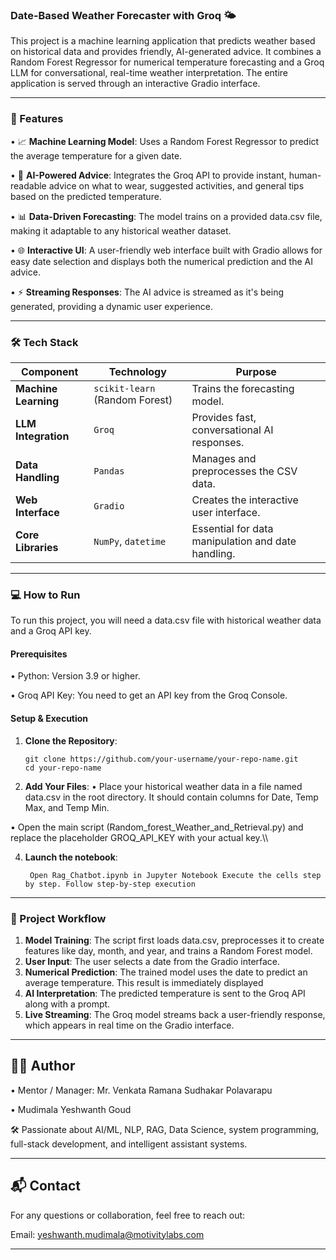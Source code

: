 ### Date-Based Weather Forecaster with Groq 🌤️
This project is a machine learning application that predicts weather based on historical data and provides friendly, AI-generated advice. It combines a Random Forest Regressor for numerical temperature forecasting and a Groq LLM for conversational, real-time weather interpretation. The entire application is served through an interactive Gradio interface.

---

### 🚀 Features
• 📈 **Machine Learning Model**: Uses a Random Forest Regressor to predict the average temperature for a given date.

• 🤖 **AI-Powered Advice**: Integrates the Groq API to provide instant, human-readable advice on what to wear, suggested activities, and general tips based on the predicted temperature.

• 📊 **Data-Driven Forecasting**: The model trains on a provided data.csv file, making it adaptable to any historical weather dataset.

• 🌐 **Interactive UI**: A user-friendly web interface built with Gradio allows for easy date selection and displays both the numerical prediction and the AI advice.

• ⚡ **Streaming Responses**: The AI advice is streamed as it's being generated, providing a dynamic user experience.

---
### 🛠️ Tech Stack

|          Component   |                 Technology     |                      Purpose                       |
| -------------------- | ------------------------------ | ---------------------------------------------------|
| **Machine Learning** | `scikit-learn` (Random Forest) | Trains the forecasting model.                      |
| **LLM Integration**  | `Groq`                         | Provides fast, conversational AI responses.        |
| **Data Handling**    | `Pandas`                       | Manages and preprocesses the CSV data.             |
| **Web Interface**    | `Gradio`                       | Creates the interactive user interface.            | 
| **Core Libraries**   | `NumPy`, `datetime`            | Essential for data manipulation and date handling. |

---
### 💻 How to Run
To run this project, you will need a data.csv file with historical weather data and a Groq API key.

#### Prerequisites
• Python: Version 3.9 or higher.

• Groq API Key: You need to get an API key from the Groq Console.

#### Setup & Execution

1. **Clone the Repository**:
   ```
   git clone https://github.com/your-username/your-repo-name.git
   cd your-repo-name
   ```

2. **Add Your Files**:
  • Place your historical weather data in a file named data.csv in the root directory. It should contain columns for Date, Temp Max, and Temp Min.

  • Open the main script (Random_forest_Weather_and_Retrieval.py) and replace the placeholder GROQ_API_KEY with your actual key.\\\

4. **Launch the notebook**:
   ```
    Open Rag_Chatbot.ipynb in Jupyter Notebook Execute the cells step by step. Follow step-by-step execution
   ```

---

### 📄 Project Workflow
1. **Model Training**: The script first loads data.csv, preprocesses it to create features like day, month, and year, and trains a Random Forest model.
2. **User Input**: The user selects a date from the Gradio interface.
3. **Numerical Prediction**: The trained model uses the date to predict an average temperature. This result is immediately displayed
4. **AI Interpretation**: The predicted temperature is sent to the Groq API along with a prompt.
5. **Live Streaming**: The Groq model streams back a user-friendly response, which appears in real time on the Gradio interface.
   
---

## 🙋‍♂️ Author

• Mentor / Manager: Mr. Venkata Ramana Sudhakar Polavarapu

• Mudimala Yeshwanth Goud

 🛠️ Passionate about AI/ML, NLP, RAG, Data Science, system programming, full-stack development, and intelligent assistant systems.

---

## 📬 Contact
For any questions or collaboration, feel free to reach out:

Email: yeshwanth.mudimala@motivitylabs.com

---
